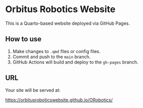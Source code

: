 # Orbitus Robotics Website

This is a Quarto-based website deployed via GitHub Pages.

## How to use

1. Make changes to `.qmd` files or config files.
2. Commit and push to the `main` branch.
3. GitHub Actions will build and deploy to the `gh-pages` branch.

## URL

Your site will be served at:

https://orbitusroboticswebsite.github.io/ORobotics/
